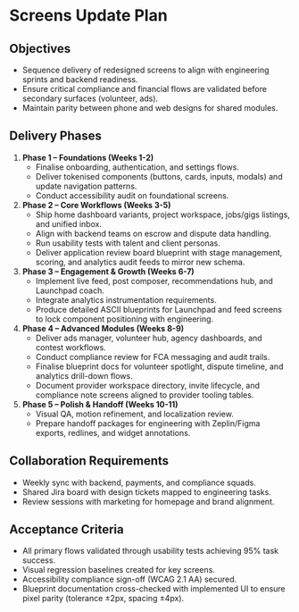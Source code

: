 # Screens Update Plan

## Objectives
- Sequence delivery of redesigned screens to align with engineering sprints and backend readiness.
- Ensure critical compliance and financial flows are validated before secondary surfaces (volunteer, ads).
- Maintain parity between phone and web designs for shared modules.

## Delivery Phases
1. **Phase 1 – Foundations (Weeks 1-2)**
   - Finalise onboarding, authentication, and settings flows.
   - Deliver tokenised components (buttons, cards, inputs, modals) and update navigation patterns.
   - Conduct accessibility audit on foundational screens.
2. **Phase 2 – Core Workflows (Weeks 3-5)**
   - Ship home dashboard variants, project workspace, jobs/gigs listings, and unified inbox.
   - Align with backend teams on escrow and dispute data handling.
   - Run usability tests with talent and client personas.
   - Deliver application review board blueprint with stage management, scoring, and analytics audit feeds to mirror new schema.
3. **Phase 3 – Engagement & Growth (Weeks 6-7)**
   - Implement live feed, post composer, recommendations hub, and Launchpad coach.
   - Integrate analytics instrumentation requirements.
   - Produce detailed ASCII blueprints for Launchpad and feed screens to lock component positioning with engineering.
4. **Phase 4 – Advanced Modules (Weeks 8-9)**
   - Deliver ads manager, volunteer hub, agency dashboards, and contest workflows.
   - Conduct compliance review for FCA messaging and audit trails.
   - Finalise blueprint docs for volunteer spotlight, dispute timeline, and analytics drill-down flows.
   - Document provider workspace directory, invite lifecycle, and compliance note screens aligned to provider tooling tables.
5. **Phase 5 – Polish & Handoff (Weeks 10-11)**
   - Visual QA, motion refinement, and localization review.
   - Prepare handoff packages for engineering with Zeplin/Figma exports, redlines, and widget annotations.

## Collaboration Requirements
- Weekly sync with backend, payments, and compliance squads.
- Shared Jira board with design tickets mapped to engineering tasks.
- Review sessions with marketing for homepage and brand alignment.

## Acceptance Criteria
- All primary flows validated through usability tests achieving 95% task success.
- Visual regression baselines created for key screens.
- Accessibility compliance sign-off (WCAG 2.1 AA) secured.
- Blueprint documentation cross-checked with implemented UI to ensure pixel parity (tolerance ±2px, spacing ±4px).
